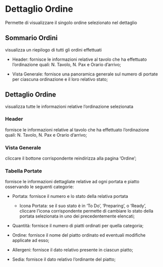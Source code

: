 # Dettaglio Ordine

Permette di visualizzare il singolo ordine selezionato nel dettaglio

## Sommario Ordini

visualizza un riepilogo di tutti gli ordini effettuati

* Header: fornisce le informazioni relative al tavolo che ha effettuato l’ordinazione quali: N. Tavolo, N. Pax e Orario d’arrivo;

* Vista Generale: fornisce una panoramica generale sul numero di portate per ciascuna ordinazione e il loro relativo stato;

## Dettaglio Ordine

visualizza tutte le informazioni relative l’ordinazione selezionata

### Header

fornisce le informazioni relative al tavolo che ha effettuato l’ordinazione quali: N. Tavolo, N. Pax e Orario d’arrivo;

### Vista Generale

cliccare il bottone corrispondente reindirizza alla pagina ‘Ordine’;

### Tabella Portate

fornisce le informazioni dettagliate relative ad ogni portata e piatto osservando le seguenti categorie:

* Portata: fornisce il numero e lo stato della relativa portata

    * Icona Portata: se il suo stato è in ‘To Do’, ‘Preparing’, o ‘Ready’, cliccare l’icona corrispondente permette di cambiare lo stato della portata selezionata in uno dei precedentemente elencati;

* Quantità: fornisce il numero di piatti ordinati per quella categoria;

* Ordine: fornisce il nome del piatto ordinato ed eventuali modifiche applicate ad esso;

* Allergeni: fornisce il dato relativo presente in ciascun piatto;

* Sedia: fornisce il dato relativo l’ordinante del piatto;